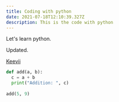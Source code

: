 ```yaml
---
title: Coding with python
date: 2021-07-18T12:10:39.327Z
description: This is the code with python
---
```

Let's learn python.

Updated.

[Keevii](keevii.com)

```python
def add(a, b):
  c = a + b
  print("Addition: ", c)
  
add(5, 9)
```